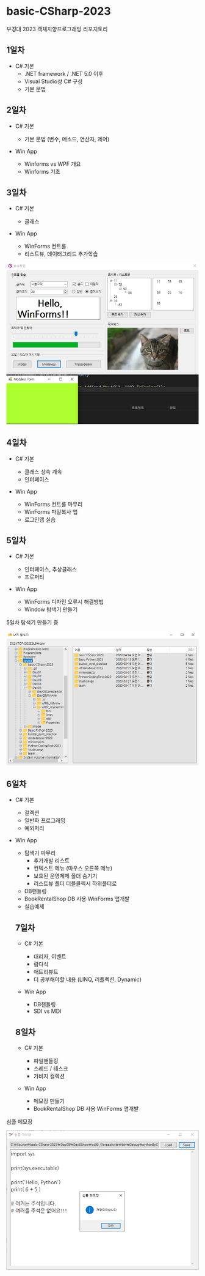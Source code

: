 # basic-CSharp-2023
부경대 2023 객체지향프로그래밍 리포지토리


## 1일차
- C# 기본
  - .NET framework / .NET 5.0 이후
  - Visual Studio상 C# 구성
  - 기본 문법

## 2일차
- C# 기본
  - 기본 문법 (변수, 메소드, 연산자, 제어)
  
- Win App
  - Winforms vs WPF 개요
  - Winforms 기초
  
## 3일차
- C# 기본
  - 클래스
  
- Win App
  - WinForms 컨트롤
  - 리스트뷰, 데이터그리드 추가학습

![WinApp](https://raw.githubusercontent.com/JeongJaeAhn/basic-CSharp-2023/main/Image/WinApp.png)

## 4일차
- C# 기본
  - 클래스 상속 계속
  - 인터페이스
  
- Win App
  - WinForms 컨트롤 마무리
  - WinForms 파일복사 앱
  - 로그인앱 실습

## 5일차
- C# 기본
  - 인터페이스, 추상클래스
  - 프로퍼티

- Win App
  - WinForms 디자인 오류시 해결방법
  - Window 탐색기 만들기
  
5일차 탐색기 만들기 중

![WinApp2](https://raw.githubusercontent.com/JeongJaeAhn/basic-CSharp-2023/main/Image/WinApp2.PNG)

## 6일차
- C# 기본
  - 컬렉션
  - 일반화 프로그래밍
  - 예외처리

- Win App
  - 탐색기 마무리
    - 추가개발 리스트
    - 컨텍스트 메뉴 (마우스 오른쪽 메뉴)
    - 보호된 운영체제 폴더 숨기기
    - 리스트뷰 폴더 더블클릭시 하위폴더로
  - DB핸들링
  - BookRentalShop DB 사용 WinForms 앱개발
  - 실습예제
  
  ## 7일차
  - C# 기본
    - 대리자, 이벤트
    - 람다식
    - 애트리뷰트
    - 더 공부해야할 내용 (LINQ, 리플렉션, Dynamic)
  
  - Win App
    - DB핸들링
    - SDI vs MDI
  
  ## 8일차
  - C# 기본
    - 파일핸들링
    - 스레드 / 태스크
    - 가비지 컬렉션
    
  - Win App
    - 메모장 만들기
    - BookRentalShop DB 사용 WinForms 앱개발
    

심플 메모장

![WinApp4](https://raw.githubusercontent.com/JeongJaeAhn/basic-CSharp-2023/main/Image/WinApp4.png)
